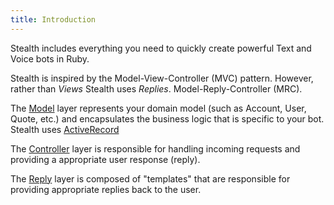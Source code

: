 ```yaml
---
title: Introduction
---
```

Stealth includes everything you need to quickly create powerful Text and Voice bots in Ruby.

Stealth is inspired by the Model-View-Controller (MVC) pattern. However, rather than *Views* Stealth uses *Replies*. Model-Reply-Controller (MRC).

The [Model](#models) layer represents your domain model (such as Account, User, Quote, etc.) and encapsulates the business logic that is specific to your bot. Stealth uses [ActiveRecord](#models.active_record)

The [Controller](#controllers) layer is responsible for handling incoming requests and providing a appropriate user response (reply).

The [Reply](#replies) layer is composed of "templates" that are responsible for providing appropriate replies back to the user.

